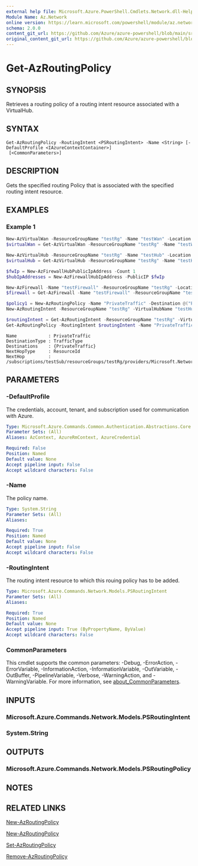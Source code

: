 ```yaml
---
external help file: Microsoft.Azure.PowerShell.Cmdlets.Network.dll-Help.xml
Module Name: Az.Network
online version: https://learn.microsoft.com/powershell/module/az.network/get-azroutingpolicy
schema: 2.0.0
content_git_url: https://github.com/Azure/azure-powershell/blob/main/src/Network/Network/help/Get-AzRoutingPolicy.md
original_content_git_url: https://github.com/Azure/azure-powershell/blob/main/src/Network/Network/help/Get-AzRoutingPolicy.md
---
```


# Get-AzRoutingPolicy

## SYNOPSIS
Retrieves a routing policy of a routing intent resource associated with a VirtualHub.

## SYNTAX

```
Get-AzRoutingPolicy -RoutingIntent <PSRoutingIntent> -Name <String> [-DefaultProfile <IAzureContextContainer>]
 [<CommonParameters>]
```

## DESCRIPTION
Gets the specified routing Policy that is associated with the specified routing intent resource.

## EXAMPLES

### Example 1

```powershell
New-AzVirtualWan -ResourceGroupName "testRg" -Name "testWan" -Location "westcentralus" -VirtualWANType "Standard" -AllowVnetToVnetTraffic -AllowBranchToBranchTraffic
$virtualWan = Get-AzVirtualWan -ResourceGroupName "testRg" -Name "testWan"

New-AzVirtualHub -ResourceGroupName "testRg" -Name "testHub" -Location "westcentralus" -AddressPrefix "10.0.0.0/16" -VirtualWan $virtualWan
$virtualHub = Get-AzVirtualHub -ResourceGroupName "testRg" -Name "testHub"

$fwIp = New-AzFirewallHubPublicIpAddress -Count 1
$hubIpAddresses = New-AzFirewallHubIpAddress -PublicIP $fwIp

New-AzFirewall -Name "testFirewall" -ResourceGroupName "testRg" -Location "westcentralus" -Sku AZFW_Hub -VirtualHubId $virtualHub.Id -HubIPAddress $hubIpAddresses
$firewall = Get-AzFirewall -Name "testFirewall" -ResourceGroupName "testRg"

$policy1 = New-AzRoutingPolicy -Name "PrivateTraffic" -Destination @("PrivateTraffic") -NextHop $firewall.Id
New-AzRoutingIntent -ResourceGroupName "testRg" -VirtualHubName "testHub" -Name "testRoutingIntent" -RoutingPolicy @($policy1)

$routingIntent = Get-AzRoutingIntent -ResourceGroupName "testRg" -VirtualHubName "testHub" -Name "testRoutingIntent"
Get-AzRoutingPolicy -RoutingIntent $routingIntent -Name "PrivateTraffic"
```

```output
Name            : PrivateTraffic
DestinationType : TrafficType
Destinations    : {PrivateTraffic}
NextHopType     : ResourceId
NextHop         : /subscriptions/testSub/resourceGroups/testRg/providers/Microsoft.Network/azureFirewalls/testFirewall
```

## PARAMETERS

### -DefaultProfile
The credentials, account, tenant, and subscription used for communication with Azure.

```yaml
Type: Microsoft.Azure.Commands.Common.Authentication.Abstractions.Core.IAzureContextContainer
Parameter Sets: (All)
Aliases: AzContext, AzureRmContext, AzureCredential

Required: False
Position: Named
Default value: None
Accept pipeline input: False
Accept wildcard characters: False
```

### -Name
The policy name.

```yaml
Type: System.String
Parameter Sets: (All)
Aliases:

Required: True
Position: Named
Default value: None
Accept pipeline input: False
Accept wildcard characters: False
```

### -RoutingIntent
The routing intent resource to which this rouing policy has to be added. 

```yaml
Type: Microsoft.Azure.Commands.Network.Models.PSRoutingIntent
Parameter Sets: (All)
Aliases:

Required: True
Position: Named
Default value: None
Accept pipeline input: True (ByPropertyName, ByValue)
Accept wildcard characters: False
```

### CommonParameters
This cmdlet supports the common parameters: -Debug, -ErrorAction, -ErrorVariable, -InformationAction, -InformationVariable, -OutVariable, -OutBuffer, -PipelineVariable, -Verbose, -WarningAction, and -WarningVariable. For more information, see [about_CommonParameters](http://go.microsoft.com/fwlink/?LinkID=113216).

## INPUTS

### Microsoft.Azure.Commands.Network.Models.PSRoutingIntent

### System.String

## OUTPUTS

### Microsoft.Azure.Commands.Network.Models.PSRoutingPolicy

## NOTES

## RELATED LINKS

[New-AzRoutingPolicy](./New-AzRoutingPolicy.md)

[New-AzRoutingPolicy](./New-AzRoutingPolicy.md)

[Set-AzRoutingPolicy](./Set-AzRoutingPolicy.md)

[Remove-AzRoutingPolicy](./Remove-AzRoutingPolicy.md)